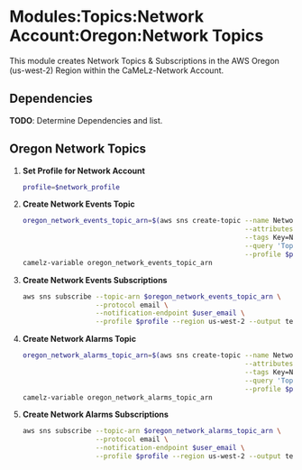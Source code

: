 # Modules:Topics:Network Account:Oregon:Network Topics

This module creates Network Topics & Subscriptions in the AWS Oregon (us-west-2) Region within the
CaMeLz-Network Account.

## Dependencies

**TODO**: Determine Dependencies and list.

## Oregon Network Topics

1. **Set Profile for Network Account**

    ```bash
    profile=$network_profile
    ```

1. **Create Network Events Topic**

    ```bash
    oregon_network_events_topic_arn=$(aws sns create-topic --name Network-Events \
                                                           --attributes "DisplayName=CMLN Events" \
                                                           --tags Key=Name,Value=Network-Events-Topic Key=Company,Value=CaMeLz Key=Environment,Value=Network \
                                                           --query 'TopicArn' \
                                                           --profile $profile --region us-west-2 --output text)
    camelz-variable oregon_network_events_topic_arn
    ```

1. **Create Network Events Subscriptions**

    ```bash
    aws sns subscribe --topic-arn $oregon_network_events_topic_arn \
                      --protocol email \
                      --notification-endpoint $user_email \
                      --profile $profile --region us-west-2 --output text
    ```

1. **Create Network Alarms Topic**

    ```bash
    oregon_network_alarms_topic_arn=$(aws sns create-topic --name Network-Alarms \
                                                           --attributes "DisplayName=CMLN Alarms" \
                                                           --tags Key=Name,Value=Network-Alarms-Topic Key=Company,Value=CaMeLz Key=Environment,Value=Network \
                                                           --query 'TopicArn' \
                                                           --profile $profile --region us-west-2 --output text)
    camelz-variable oregon_network_alarms_topic_arn
    ```

1. **Create Network Alarms Subscriptions**

    ```bash
    aws sns subscribe --topic-arn $oregon_network_alarms_topic_arn \
                      --protocol email \
                      --notification-endpoint $user_email \
                      --profile $profile --region us-west-2 --output text
    ```
